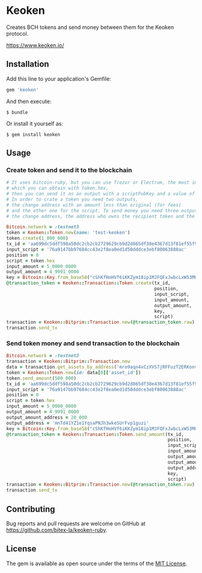 # Keoken

Creates BCH tokens and send money between them for the Keoken protocol.

https://www.keoken.io/

## Installation

Add this line to your application's Gemfile:

```ruby
gem 'keoken'
```

And then execute:

    $ bundle

Or install it yourself as:

    $ gem install keoken

## Usage

### Create token and send it to the blockchain

```ruby      
# It uses bitcoin-ruby, but you can use Trezor or Electrum, the most important command is the script,
# which you can obtain with token.hex, 
# then you can send it as an output with a scriptPubKey and a value of 0.
# In order to crate a token you need two outputs,
# the change address with an amount less than original (for fees) 
# and the other one for the script. To send money you need three outputs, 
# the change address, the address who owns the recipient token and the script.

Bitcoin.network = :testnet3
token = Keoken::Token.new(name: 'test-keoken')
token.create(1_000_000)
tx_id = 'aa699dc5ddf598a50dc2cb2cb2729629cb9d2d865df38e4367d13f81ef55f96e'
input_script = '76a9147bb97684cc43e2f8ea0ed1d50dddce3ebf80063888ac'
position = 0
script = token.hex
input_amount = 5_0000_0000
output_amount = 4_9991_0000
key = Bitcoin::Key.from_base58("cShKfHoHVf6iKKZym18ip1MJFQFxJwbcLxW53MQikxdDsGd2oxBU")
@transaction_token = Keoken::Transaction::Token.create(tx_id,
                                                       position,
                                                       input_script,
                                                       input_amount,
                                                       output_amount,
                                                       key,
                                                       script)
transaction = Keoken::Bitprim::Transaction.new(@transaction_token.raw)
transaction.send_tx
```

### Send token money and send transaction to the blockchain

```ruby      
Bitcoin.network = :testnet3
transaction = Keoken::Bitprim::Transaction.new
data = transaction.get_assets_by_address('mro9aqn4xCzXVS7jRFFuzT2ERKonvPdSDAs')
token = Keoken::Token.new(id: data[0]['asset_id'])
token.send_amount(500_000)
tx_id = 'aa699dc5ddf598a50dc2cb2cb2729629cb9d2d865df38e4367d13f81ef55f96e'
input_script = '76a9147bb97684cc43e2f8ea0ed1d50dddce3ebf80063888ac'
position = 0
script = token.hex
input_amount = 5_0000_0000
output_amount = 4_9991_0000
output_amount_address = 20_000
output_address = 'mnTd41YZ1e1YqsaPNJh3wkeSUrFvp1guzi'
key = Bitcoin::Key.from_base58("cShKfHoHVf6iKKZym18ip1MJFQFxJwbcLxW53MQikxdDsGd2oxBU")
@transaction_token = Keoken::Transaction::Token.send_amount(tx_id,
                                                            position,
                                                            input_script,
                                                            input_amount,
                                                            output_amount,
                                                            output_amount_address,
                                                            output_address,
                                                            key,
                                                            script)
transaction = Keoken::Bitprim::Transaction.new(@transaction_token.raw)
transaction.send_tx
```


## Contributing

Bug reports and pull requests are welcome on GitHub at https://github.com/bitex-la/keoken-ruby.


## License

The gem is available as open source under the terms of the [MIT License](http://opensource.org/licenses/MIT).
